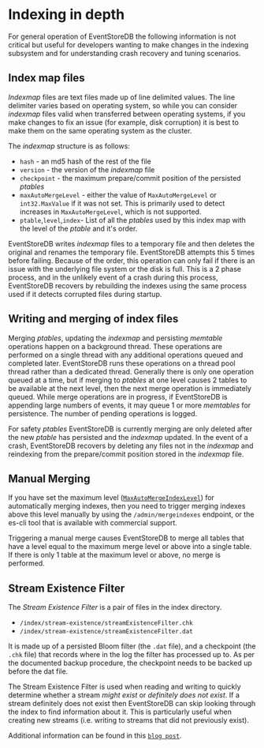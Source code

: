 # Indexing in depth

For general operation of EventStoreDB the following information is not critical but useful for developers wanting to make changes in the indexing subsystem and for understanding crash recovery and tuning scenarios.

## Index map files

_Indexmap_ files are text files made up of line delimited values. The line delimiter varies based on operating system, so while you can consider _indexmap_ files valid when transferred between operating systems, if you make changes to fix an issue (for example, disk corruption) it is best to make them on the same operating system as the cluster.

The _indexmap_ structure is as follows:

- `hash` - an md5 hash of the rest of the file
- `version` - the version of the _indexmap_ file
- `checkpoint` - the maximum prepare/commit position of the persisted _ptables_
- `maxAutoMergeLevel` - either the value of `MaxAutoMergeLevel` or `int32.MaxValue` if it was not set. This is primarily used to detect increases in `MaxAutoMergeLevel`, which is not supported.
- `ptable`,`level`,`index`- List of all the _ptables_ used by this index map with the level of the _ptable_ and it's order.

EventStoreDB writes _indexmap_ files to a temporary file and then deletes the original and renames the temporary file. EventStoreDB attempts this 5 times before failing. Because of the order, this operation can only fail if there is an issue with the underlying file system or the disk is full. This is a 2 phase process, and in the unlikely event of a crash during this process, EventStoreDB recovers by rebuilding the indexes using the same process used if it detects corrupted files during startup.

## Writing and merging of index files

Merging _ptables_, updating the _indexmap_ and persisting _memtable_ operations happen on a background thread. These operations are performed on a single thread with any additional operations queued and completed later. EventStoreDB runs these operations on a thread pool thread rather than a dedicated thread. Generally there is only one operation queued at a time, but if merging to _ptables_ at one level causes 2 tables to be available at the next level, then the next merge operation is immediately queued. While merge operations are in progress, if EventStoreDB is appending large numbers of events, it may queue 1 or more _memtables_ for persistence. The number of pending operations is logged.

For safety _ptables_ EventStoreDB is currently merging are only deleted after the new _ptable_ has persisted and the _indexmap_  updated. In the event of a crash, EventStoreDB recovers by deleting any files not in the _indexmap_ and reindexing from the prepare/commit position stored in the _indexmap_ file.

## Manual Merging

If you have set the maximum level ([`MaxAutoMergeIndexLevel`](./configuration.md#auto-merge-index-level)) for automatically merging indexes, then you need to trigger merging indexes above this level manually by using the `/admin/mergeindexes` endpoint, or the es-cli tool that is available with commercial support.

Triggering a manual merge causes EventStoreDB to merge all tables that have a level equal to the maximum merge level or above into a single table. If there is only 1 table at the maximum level or above, no merge is performed.

## Stream Existence Filter

The _Stream Existence Filter_ is a pair of files in the index directory.

- `/index/stream-existence/streamExistenceFilter.chk`
- `/index/stream-existence/streamExistenceFilter.dat`

It is made up of a persisted Bloom filter (the `.dat` file), and a checkpoint (the `.chk` file) that records where in the log the filter has processed up to. As per the documented backup procedure, the checkpoint needs to be backed up before the dat file.

The Stream Existence Filter is used when reading and writing to quickly determine whether a stream _might exist_ or _definitely does not exist_. If a stream definitely does not exist then EventStoreDB can skip looking through the index to find information about it. This is particularly useful when creating new streams (i.e. writing to streams that did not previously exist).

Additional information can be found in this [`blog post`](https://www.eventstore.com/blog/bloom-filters).
